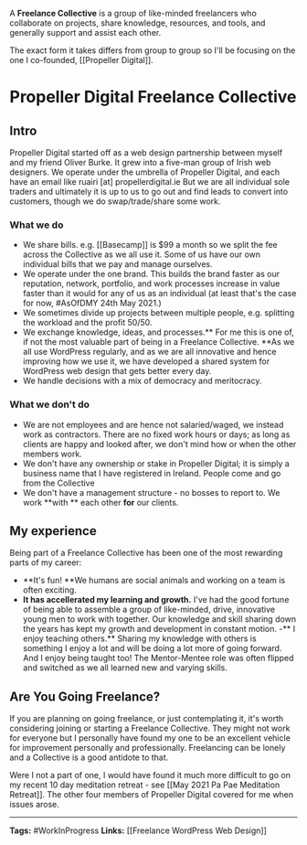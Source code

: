 
A **Freelance Collective** is a group of like-minded freelancers who collaborate on projects, share knowledge, resources, and tools, and generally support and assist each other.

The exact form it takes differs from group to group so I'll be focusing on the one I co-founded, [[Propeller Digital]].

# Propeller Digital Freelance Collective
## Intro
Propeller Digital started off as a web design partnership between myself and my friend Oliver Burke. It grew into a five-man group of Irish web designers.
We operate under the umbrella of Propeller Digital, and each have an email like ruairi [at] propellerdigital.ie 
But we are all individual sole traders and ultimately it is up to us to go out and find leads to convert into customers, though we do swap/trade/share some work.

### What we do
- We share bills. e.g. [[Basecamp]] is $99 a month so we split the fee across the Collective as we all use it. Some of us have our own individual bills that we pay and manage ourselves.
- We operate under the one brand. This builds the brand faster as our reputation, network, portfolio, and work processes increase in value faster than it would for any of us as an individual (at least that's the case for now, #AsOfDMY 24th May 2021.)
- We sometimes divide up projects between multiple people, e.g. splitting the workload and the profit 50/50.
- We exchange knowledge, ideas, and processes.** For me this is one of, if not the most valuable part of being in a Freelance Collective. **As we all use WordPress regularly, and as we are all innovative and hence improving how we use it, we have developed a shared system for WordPress web design that gets better every day.
- We handle decisions with a mix of democracy and meritocracy.


### What we don't do
- We are not employees and are hence not salaried/waged, we instead work as contractors. There are no fixed work hours or days; as long as clients are happy and looked after, we don't mind how or when the other members work.
- We don't have any ownership or stake in Propeller Digital; it is simply a business name that I have registered in Ireland. People come and go from the Collective
- We don't have a management structure - no bosses to report to. We work **with ** each other **for** our clients.


## My experience
Being part of a Freelance Collective has been one of the most rewarding parts of my career:
- **It's fun! **We humans are social animals and working on a team is often exciting.
- **It has accellerated my learning and growth.** I've had the good fortune of being able to assemble a group of like-minded, drive, innovative young men to work with together. Our knowledge and skill sharing down the years has kept my growth and development in constant motion.
-** I enjoy teaching others.** Sharing my knowledge with others is something I enjoy a lot and will be doing a lot more of going forward. And I enjoy being taught too! The Mentor-Mentee role was often flipped and switched as we all learned new and varying skills.


## Are You Going Freelance?
If you are planning on going freelance, or just contemplating it, it's worth considering joining or starting a Freelance Collective. They might not work for everyone but I personally have found my one to be an excellent vehicle for improvement personally and professionally. Freelancing can be lonely and a Collective is a good antidote to that.

Were I not a part of one, I would have found it much more difficult to go on my recent 10 day meditation retreat - see [[May 2021 Pa Pae Meditation Retreat]]. The other four members of Propeller Digital covered for me when issues arose. 
 

---
**Tags:** #WorkInProgress 
**Links:** [[Freelance WordPress Web Design]]